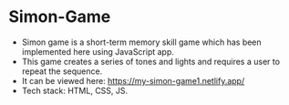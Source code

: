# Simon-Game

* Simon game is a short-term memory skill game which has been implemented here using JavaScript app.
* This game creates a series of tones and lights and requires a user to repeat the sequence.
* It can be viewed here: https://my-simon-game1.netlify.app/
* Tech stack: HTML, CSS, JS.
